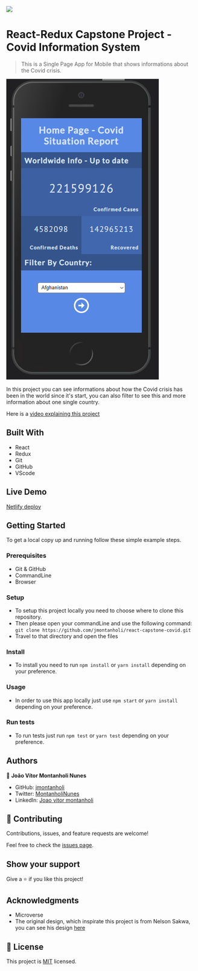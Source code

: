 ![](https://img.shields.io/badge/Microverse-blueviolet)

# React-Redux Capstone Project - Covid Information System

> This is a Single Page App for Mobile that shows informations about the Covid crisis.

![screenshot](./printscreen.PNG)

In this project you can see informations about how the Covid crisis has been in the world since it's start, you can also filter to see this and more information about one single country.

Here is a [video explaining this project](https://www.loom.com/share/86c91c9a30bf45a28a50b71e11ca7c4a)
## Built With

- React
- Redux
- Git
- GitHub
- VScode

## Live Demo

[Netlify deploy](https://sleepy-kepler-b67f18.netlify.app)


## Getting Started

To get a local copy up and running follow these simple example steps.

### Prerequisites

- Git & GitHub
- CommandLine
- Browser
### Setup

- To setup this project locally you need to choose where to clone this repository.
- Then please open your commandLine and use the following command: 
`git clone https://github.com/jmontanholi/react-capstone-covid.git`
- Travel to that directory and open the files
### Install

- To install you need to run `npm install` or `yarn install` depending on your preference.
### Usage

- In order to use this app locally just use `npm start` or `yarn install` depending on your preference.
### Run tests

- To run tests just run `npm test` or `yarn test` depending on your preference.
## Authors

👤 **João Vítor Montanholi Nunes**

- GitHub: [jmontanholi](https://github.com/jmontanholi)
- Twitter: [MontanholiNunes](https://twitter.com/MontanholiNunes)
- LinkedIn: [Joao vitor montanholi](https://www.linkedin.com/in/joaovitormontanholi/)

## 🤝 Contributing

Contributions, issues, and feature requests are welcome!

Feel free to check the [issues page](../../issues/).

## Show your support

Give a ⭐️ if you like this project!

## Acknowledgments

- Microverse 
- The original design, which inspirate this project is from Nelson Sakwa, you can see his design [here](https://www.behance.net/gallery/31579789/Ballhead-App-(Free-PSDs))

## 📝 License

This project is [MIT](./MIT.md) licensed.
